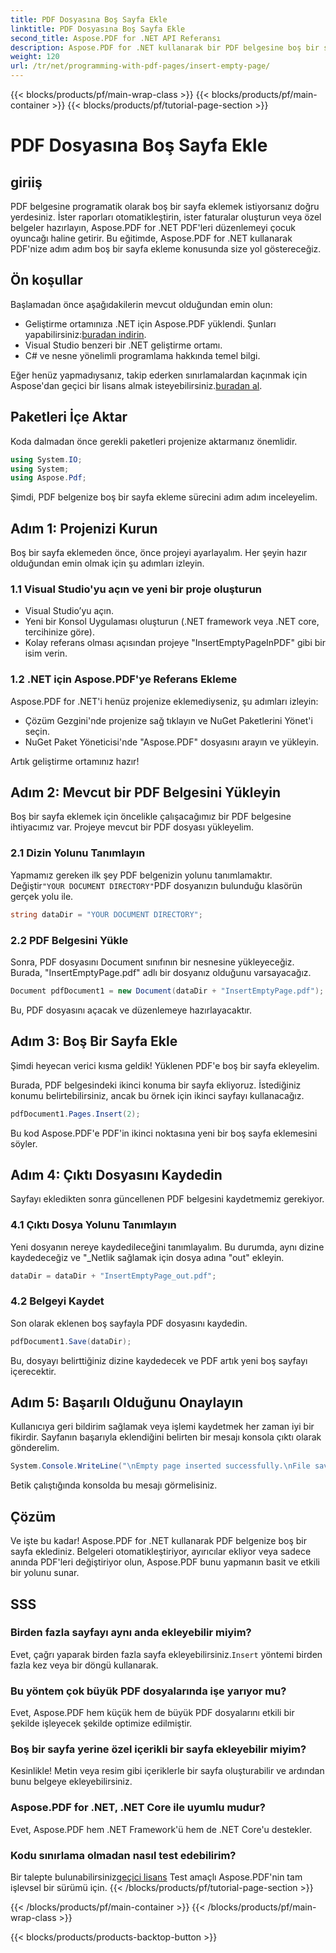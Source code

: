 ```yaml
---
title: PDF Dosyasına Boş Sayfa Ekle
linktitle: PDF Dosyasına Boş Sayfa Ekle
second_title: Aspose.PDF for .NET API Referansı
description: Aspose.PDF for .NET kullanarak bir PDF belgesine boş bir sayfanın nasıl ekleneceğini öğrenin. Sorunsuz PDF düzenleme için kod örnekleri içeren adım adım eğitim.
weight: 120
url: /tr/net/programming-with-pdf-pages/insert-empty-page/
---
```


{{< blocks/products/pf/main-wrap-class >}}
{{< blocks/products/pf/main-container >}}
{{< blocks/products/pf/tutorial-page-section >}}

# PDF Dosyasına Boş Sayfa Ekle

## giriiş

PDF belgesine programatik olarak boş bir sayfa eklemek istiyorsanız doğru yerdesiniz. İster raporları otomatikleştirin, ister faturalar oluşturun veya özel belgeler hazırlayın, Aspose.PDF for .NET PDF'leri düzenlemeyi çocuk oyuncağı haline getirir. Bu eğitimde, Aspose.PDF for .NET kullanarak PDF'nize adım adım boş bir sayfa ekleme konusunda size yol göstereceğiz.

## Ön koşullar

Başlamadan önce aşağıdakilerin mevcut olduğundan emin olun:

-  Geliştirme ortamınıza .NET için Aspose.PDF yüklendi. Şunları yapabilirsiniz:[buradan indirin](https://releases.aspose.com/pdf/net/).
- Visual Studio benzeri bir .NET geliştirme ortamı.
- C# ve nesne yönelimli programlama hakkında temel bilgi.

 Eğer henüz yapmadıysanız, takip ederken sınırlamalardan kaçınmak için Aspose'dan geçici bir lisans almak isteyebilirsiniz.[buradan al](https://purchase.aspose.com/temporary-license/).

## Paketleri İçe Aktar

Koda dalmadan önce gerekli paketleri projenize aktarmanız önemlidir.

```csharp
using System.IO;
using System;
using Aspose.Pdf;
```

Şimdi, PDF belgenize boş bir sayfa ekleme sürecini adım adım inceleyelim.

## Adım 1: Projenizi Kurun

Boş bir sayfa eklemeden önce, önce projeyi ayarlayalım. Her şeyin hazır olduğundan emin olmak için şu adımları izleyin.

### 1.1 Visual Studio'yu açın ve yeni bir proje oluşturun
- Visual Studio’yu açın.
- Yeni bir Konsol Uygulaması oluşturun (.NET framework veya .NET core, tercihinize göre).
- Kolay referans olması açısından projeye "InsertEmptyPageInPDF" gibi bir isim verin.

### 1.2 .NET için Aspose.PDF'ye Referans Ekleme
Aspose.PDF for .NET'i henüz projenize eklemediyseniz, şu adımları izleyin:
- Çözüm Gezgini'nde projenize sağ tıklayın ve NuGet Paketlerini Yönet'i seçin.
- NuGet Paket Yöneticisi'nde "Aspose.PDF" dosyasını arayın ve yükleyin.

Artık geliştirme ortamınız hazır!

## Adım 2: Mevcut bir PDF Belgesini Yükleyin

Boş bir sayfa eklemek için öncelikle çalışacağımız bir PDF belgesine ihtiyacımız var. Projeye mevcut bir PDF dosyası yükleyelim.

### 2.1 Dizin Yolunu Tanımlayın

 Yapmamız gereken ilk şey PDF belgenizin yolunu tanımlamaktır. Değiştir`"YOUR DOCUMENT DIRECTORY"`PDF dosyanızın bulunduğu klasörün gerçek yolu ile.

```csharp
string dataDir = "YOUR DOCUMENT DIRECTORY";
```

### 2.2 PDF Belgesini Yükle

Sonra, PDF dosyasını Document sınıfının bir nesnesine yükleyeceğiz. Burada, "InsertEmptyPage.pdf" adlı bir dosyanız olduğunu varsayacağız.

```csharp
Document pdfDocument1 = new Document(dataDir + "InsertEmptyPage.pdf");
```

Bu, PDF dosyasını açacak ve düzenlemeye hazırlayacaktır.

## Adım 3: Boş Bir Sayfa Ekle

Şimdi heyecan verici kısma geldik! Yüklenen PDF'e boş bir sayfa ekleyelim.

Burada, PDF belgesindeki ikinci konuma bir sayfa ekliyoruz. İstediğiniz konumu belirtebilirsiniz, ancak bu örnek için ikinci sayfayı kullanacağız.

```csharp
pdfDocument1.Pages.Insert(2);
```

Bu kod Aspose.PDF'e PDF'in ikinci noktasına yeni bir boş sayfa eklemesini söyler.

## Adım 4: Çıktı Dosyasını Kaydedin

Sayfayı ekledikten sonra güncellenen PDF belgesini kaydetmemiz gerekiyor.

### 4.1 Çıktı Dosya Yolunu Tanımlayın

Yeni dosyanın nereye kaydedileceğini tanımlayalım. Bu durumda, aynı dizine kaydedeceğiz ve "_Netlik sağlamak için dosya adına "out" ekleyin.

```csharp
dataDir = dataDir + "InsertEmptyPage_out.pdf";
```

### 4.2 Belgeyi Kaydet

Son olarak eklenen boş sayfayla PDF dosyasını kaydedin.

```csharp
pdfDocument1.Save(dataDir);
```

Bu, dosyayı belirttiğiniz dizine kaydedecek ve PDF artık yeni boş sayfayı içerecektir.

## Adım 5: Başarılı Olduğunu Onaylayın

Kullanıcıya geri bildirim sağlamak veya işlemi kaydetmek her zaman iyi bir fikirdir. Sayfanın başarıyla eklendiğini belirten bir mesajı konsola çıktı olarak gönderelim.

```csharp
System.Console.WriteLine("\nEmpty page inserted successfully.\nFile saved at " + dataDir);
```

Betik çalıştığında konsolda bu mesajı görmelisiniz.

## Çözüm

Ve işte bu kadar! Aspose.PDF for .NET kullanarak PDF belgenize boş bir sayfa eklediniz. Belgeleri otomatikleştiriyor, ayırıcılar ekliyor veya sadece anında PDF'leri değiştiriyor olun, Aspose.PDF bunu yapmanın basit ve etkili bir yolunu sunar.


## SSS

### Birden fazla sayfayı aynı anda ekleyebilir miyim?
 Evet, çağrı yaparak birden fazla sayfa ekleyebilirsiniz.`Insert` yöntemi birden fazla kez veya bir döngü kullanarak.

### Bu yöntem çok büyük PDF dosyalarında işe yarıyor mu?
Evet, Aspose.PDF hem küçük hem de büyük PDF dosyalarını etkili bir şekilde işleyecek şekilde optimize edilmiştir.

### Boş bir sayfa yerine özel içerikli bir sayfa ekleyebilir miyim?
Kesinlikle! Metin veya resim gibi içeriklerle bir sayfa oluşturabilir ve ardından bunu belgeye ekleyebilirsiniz.

### Aspose.PDF for .NET, .NET Core ile uyumlu mudur?
Evet, Aspose.PDF hem .NET Framework'ü hem de .NET Core'u destekler.

### Kodu sınırlama olmadan nasıl test edebilirim?
 Bir talepte bulunabilirsiniz[geçici lisans](https://purchase.aspose.com/temporary-license/) Test amaçlı Aspose.PDF'nin tam işlevsel bir sürümü için.
{{< /blocks/products/pf/tutorial-page-section >}}

{{< /blocks/products/pf/main-container >}}
{{< /blocks/products/pf/main-wrap-class >}}

{{< blocks/products/products-backtop-button >}}
